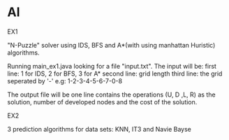 # AI


EX1

"N-Puzzle" solver using IDS, BFS and A*(with using manhattan Huristic) algorithms.

Running main_ex1.java looking for a file "input.txt". The input will be: first line: 1 for IDS, 2 for BFS, 3 for A* second line: grid length third line: the grid seperated by '-' e.g: 1-2-3-4-5-6-7-0-8

The output file will be one line contains the operations (U, D ,L, R) as the solution, number of developed nodes and the cost of the solution.

EX2

3 prediction algorithms for data sets: KNN, IT3 and Navie Bayse
